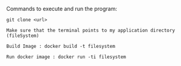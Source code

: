 Commands to execute and run the program:

    git clone <url>

    Make sure that the terminal points to my application directory (fileSystem)

    Build Image : docker build -t filesystem

    Run docker image : docker run -ti filesystem